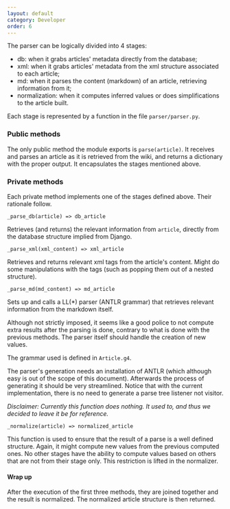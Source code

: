 ```yaml
---
layout: default
category: Developer
order: 6
---
```


The parser can be logically divided into 4 stages:
* db: when it grabs articles' metadata directly from the database;
* xml: when it grabs articles' metadata from the xml structure associated to
  each article;
* md: when it parses the content (markdown) of an article, retrieving
  information from it;
* normalization: when it computes inferred values or does simplifications to
  the article built.

Each stage is represented by a function in the file `parser/parser.py`.

### Public methods

The only public method the module exports is `parse(article)`. It receives and
parses an article as it is retrieved from the wiki, and returns a dictionary
with the proper output. It encapsulates the stages mentioned above.

### Private methods

Each private method implements one of the stages defined above. Their rationale
follow.

```
_parse_db(article) => db_article
```

Retrieves (and returns) the relevant information from `article`, directly from
the database structure implied from Django.

```
_parse_xml(xml_content) => xml_article
```

Retrieves and returns relevant xml tags from the article's content. Might do
some manipulations with the tags (such as popping them out of a nested
structure).

```
_parse_md(md_content) => md_article
```

Sets up and calls a LL(\*) parser (ANTLR grammar) that retrieves relevant
information from the markdown itself.

Although not strictly imposed, it seems like a good police to not compute extra
results after the parsing is done, contrary to what is done with the previous
methods. The parser itself should handle the creation of new values.

The grammar used is defined in `Article.g4`.

The parser's generation needs an installation of ANTLR (which although easy is
out of the scope of this document). Afterwards the process of generating it
should be very streamlined. Notice that with the current implementation, there
is no need to generate a parse tree listener not visitor.

_Disclaimer: Currently this function does nothing. It used to, and thus we
decided to leave it be for reference._

```
_normalize(article) => normalized_article
```

This function is used to ensure that the result of a parse is a well defined
structure. Again, it might compute new values from the previous computed ones.
No other stages have the ability to compute values based on others that are not
from their stage only. This restriction is lifted in the normalizer.

#### Wrap up

After the execution of the first three methods, they are joined together and
the result is normalized. The normalized article structure is then returned.
